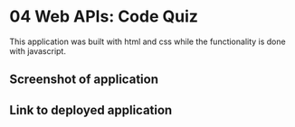 # 04 Web APIs: Code Quiz

This application was built with html and css while the functionality is done with javascript.

## Screenshot of application

## Link to deployed application
